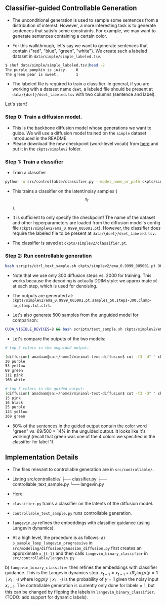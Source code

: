 ## Classifier-guided Controllable Generation

* The unconditional generation is used to sample some sentences from a distribution of interest. However, a more interesting task is to generate sentences that satisfy some constraints. For example, we may want to generate sentences containing a certain color.

- For this walkthrough, let's say we want to generate sentences that contain {"red", "blue", "green", "white"}. We create such a labeled dataset in `data/simple/simple_labeled.tsv`.

```sh
$ shuf data/simple/simple_labeled.tsv|head -2
The purple pumpkin is juicy.    0
The green pear is sweet.        1
```
- The labeled file is required to train a classifier. In general, if you are working with a dataset name `dset`, a labeled file should be present at `data/{dset}/dset_labeled.tsv` with two columns (sentence and label).

Let's start!

### Step 0: Train a diffusion model. 

* This is the backbone diffusion model whose generations we want to guide. We will use a diffusion model trained on the `simple` dataset introduced in the README.
* Please download the new checkpoint (word-level vocab) from [here](https://drive.google.com/drive/folders/1zPiopN0MqhkYNlUza6zOChPqWyoDofLh?usp=sharing) and put it in the `ckpts/simplev2` folder. 

### Step 1: Train a classifier


* Train a classifier 

```sh
python -u src/controllable/classifier.py --model_name_or_path ckpts/simplev2/ema_0.9999_005001.pt
```

* This trains a classifier on the latent/noisy samples ($$x_t$$).

- It is sufficient to only specify the checkpoint! The name of the dataset and other hyperparameters are loaded from the diffusion model's config file (`ckpts/simplev2/ema_0.9999_005001.pt`). However, the classifier does require the labeled file to be present at `data/{dset}/dset_labeled.tsv`.

- The classifier is saved at `ckpts/simplev2/classifier.pt`.


### Step 2: Run controllable generation

```sh
bash scripts/ctrl_text_sample.sh ckpts/simplev2/ema_0.9999_005001.pt 300 50
 ```

- Note that we use only 300 diffusion steps vs. 2000 for training. This works because the decoding is actually DDIM style: we approximate `x0` at each step, which is used for denoising.

- The outputs are generated at: `ckpts/simplev2/ema_0.9999_005001.pt.samples_50.steps-300.clamp-no_clamp.txt.ctrl`. 

- Let's also generate 500 samples from the unguided model for comparison:

```sh
CUDA_VISIBLE_DEVICES=8 && bash scripts/text_sample.sh ckpts/simplev2/ema_0.9999_005001.pt 300 500
```

* Let's compare the outputs of the two models:

```sh
# top 5 colors in the unguided output:

(diffusion) amadaan@sa:~/home2/minimal-text-diffusion$ cut -f3 -d" " ckpts/simplev2/ema_0.9999_005001.pt.samples_500.steps-300.clamp-no_clamp.txt | sort | uniq -c | sed 's/^\s*//g' | sort -n|tail -5
30 purple
53 yellow
69 green
111 pink
166 white
```

```sh
# top 5 colors in the guided output:
(diffusion) amadaan@sa:~/home2/minimal-text-diffusion$ cut -f3 -d" " ckpts/simplev2/ema_0.9999_005001.pt.samples_500.steps-300.clamp-no_clamp.txt.ctrl.sample1 | sort | uniq -c | sed 's/^\s*//g' | sort -n|tail -5
15 pink
16 black
25 purple
124 yellow
269 green
```

* 50% of the sentences in the guided output contain the color word "green" vs. 69/500 = 14% in the unguided output. It looks like it's working! (recall that green was one of the 4 colors we specified in the classifier for label 1).



## Implementation Details

- The files relevant to controllable generation are in `src/controllable/`.

- Listing
src/controllable/
├── classifier.py
├── controllable_text_sample.py
└── langevin.py


* Here:
- `classifier.py` trains a classifier on the latents of the diffusion model.

- `controllable_text_sample.py` runs controllable generation.

- `langevin.py` refines the embeddings with classifier guidance (using Langevin dynamics). 


- At a high level, the procedure is as follows:
a) `p_sample_loop_langevin_progressive` in `src/modeling/diffusion/gaussian_diffusion.py` first creates an approximate `x_{t-1}` and then calls `langevin_binary_classifier` in `src/controllable/langevin.py`

b) `langevin_binary_classifier` then refines the embeddings with classifier guidance. This is the Langevin dynamics step. $x_{t-1} = x_{t-1} + \epsilon \nabla_x  \log p(y = 1 \mid x_{t-1})$ where $\log p(y \mid x_{t-1})$ is the probability of $y = 1$ given the noisy input $x_{t-1}$. The controllable generation is currently only done for labels = 1, but this can be changed by flipping the labels in `langevin_binary_classifier`. (TODO: add support for dynamic labels).

